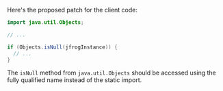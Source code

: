 Here's the proposed patch for the client code:

```java
import java.util.Objects;

// ...

if (Objects.isNull(jfrogInstance)) {
  // ...
}
```

The `isNull` method from `java.util.Objects` should be accessed using the fully qualified name instead of the static import.